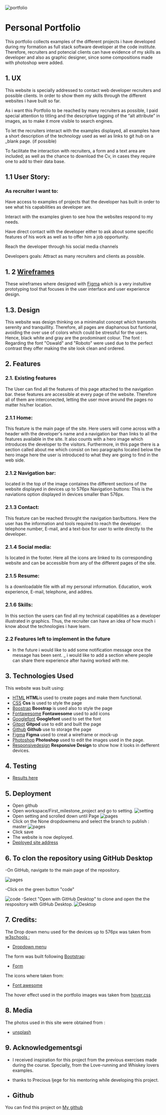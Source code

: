 
![portfolio](/Readme-images/responsive.png)
# Personal Portfolio

This portfolio collects examples of the different projects i have developed during my formation as full stack software developer at the code institute. 
Therefore, recruiters and potencial clients can have evidence of my skills as developer and also as graphic designer, since some compositions made with photoshop were added. 


 
##  1. UX
This website is specially addressed to contact  web developer recruiters and possible clients. In order to show them my skills through the different websites i have built so far. 
 

As i want this Portfolio to be reached by  many recruiters as possible, I paid special attention to titling  and  the descriptive tagging of the “alt attribute” in images,  as to make it more visible to search engines. 

To let the recruiters interact with the examples displayed, all examples have a short description of the technology used as wel as links to git hub on a _blank page. (if possible)

To facilitate the interaction with recruiters, a form and a text area are included; as well as the chance to download the Cv, in cases they require one to add to their data base. 



## 1.1 User Story: 
### As recruiter I want to:
Have access to examples of projects that the developer has built in order to see what his capabilities as developer are.

 Interact with the examples given to see how the websites respond to my needs. 

Have direct contact with the developer either to ask about some specific features of his work as well as to offer him a job opportunity. 

Reach the developer through his social media channels


Developers goals: 
Attract  as many  recruiters and clients as possible.


## 1. 2  [Wireframes](/wiframes-images/wiframes.jpg) 
These wireframes where designed  with [Figma](https://www.figma.com/)
which is a very instuitive prototyping tool that focuses in the user interface and user experience design.

## 1.3. Design

This website was design thinking on a minimalist 
concept which transmits serenity and tranquillity. Therefore, all pages are diaphanous but funtional, avoiding the over use of colors which could be stressful for the users. Hence, black white and gray are the prodominant colour.
The font : 
Regarding the font "Oswald" and "Roboto" were used due to the perfect contrast they offer making the site look clean and ordered. 


## 2. Features

### 2.1. Existing features

 The User can find all the features of this page attached to the navigation bar. these features are accessible at every page of the website. Therefore all of them are interconected, letting the user move around the pages no matter his/her location. 

### 2.1.1 Home:

This feature is the main page of the site. Here users will come across with a header with the developer's name and a navigation bar than links to all the features available in the site.  It also counts with a hero image which introduces the developer to the visitors. Furthermore, in this page there is a section called  about me which consist on two paragraphs located below the hero image here the user is introduced to what they are going to find in the web side. 

### 2.1.2 Navigation bar:  
located in the top of the image containes the different sections of the website displayed in devices up to 576px
 Navigation buttons:  This is the naviations option displayed in devices smaller than 576px.
        


### 2.1.3 Contact:
 This feature can be reached throught the navigation bar/buttons. Here the user  has the information and tools required to reach the developer. telephone number, E-mail, and a text-box for user to write directly to the developer.

### 2.1.4 Social media: 
Is located in the footer. Here all the icons are  linked  to its corresponding website and can be accessible from any of the different pages of the site.

### 2.1.5 Resume: 
Is a downloadable file with all my personal information. Education, work experience, E-mail, telephone, and addres. 

### 2.1.6 Skills:
 In this section the users can find all my technical capabilities as a developer illustrated in graphics. Thus, the recruiter can have an idea of how much i  know about the  technologies i have learn. 

### 2.2 Features left to implement in the future
 - In the future i would like to add some notification message once the message has been sent. 
 _ i would like to add a section where  people can share there experience after having worked with me. 



## 3. Technologies Used
This website was built using:
- [HTML](https://html.com) **HTML**is used to create pages and make them functional.
- [CSS](https://css3.com) **Css** is used to style the page
- [Boostrap](https://Boostrap.com) **Boostrap** is used also to style the page
- [Fontawesome](https://fontawesome.com/) **Fontawesome** used to add icons
- [Googlefont](https://fonts.google.com/) **Googlefont** used to set the font
- [Gitpot](http://gitpod.io/) **Gitpod** use to edit and built the page
- [Github](http://github.com/) **Github** use to storage the page 
- [Figma](http://figma.com/) **Figma** used to creat a wireframe or mock-up 
- [Photoshop](http://photoshop.com/) **Photoshop** used to edit the images used in the page. 
- [Responsivedesign](http://ami.responsivedesign.is/) **Responsive Design** to show how it looks in defferent devices. 


## 4. Testing
 
  - [Results here](testing.md)
 

  

## 5. Deployment
- Open github 
- Open workspace/First_milestone_project and go to setting.
![setting](/Readme-images/settings.png)
- Open setting and scrolled down until Page
![pages](/Readme-images/pages.png)
- Click on the None dropdowmenu and select the branch to publish : master
![pages](/Readme-images/branches.png)
- Click save
- The website is now deployed.
- [Deployed site address](https://juliandavid-garcia.github.io/First_milestone_project/)

## 6. To clon the repository using GitHub Desktop
-On GitHub, navigate to the main page of the repository.

![pages](/Readme-images/branches.png)

-Click on the green button "code"

![code](/Readme-images/code-button.png)
-Select "Open with GitHub Desktop" to clone and open the the respository with GitHub Desktop.
![Desktop](/Readme-images/Desktop.png)



## 7. Credits:
The Drop down menu used for the devices up to 576px was taken from [w3schools :](www.w3schools.com)

- [Dropdown menu](https://getbootstrap.com/docs/4.1/components/dropdowns/)

The form was built following [Bootstrap](www.Bootstrap.com):

- [Form](https://getbootstrap.com/docs/5.0/forms/form-control/)

The icons where taken from:
- [Font awesome](https://fontawesome.com/icons)

The hover effect used in the portfolio images was taken from [hover.css](https://ianlunn.github.io/Hover/)

## 8. Media
The photos used in this site were obtained from :

- [unsplash](https://unsplash.com/photos/-EvvsegVoUE)

## 9. Acknowledgementsgi

- I received inspiration for this project from the previous exercises made during the course. Specially, from the Love-running and Whiskey lovers examples. 
- thanks to Precious Ijege for his mentoring while developing this project. 


- ## Github
You can find this project on 
[My github](https://github.com/juliandavid-garcia)
